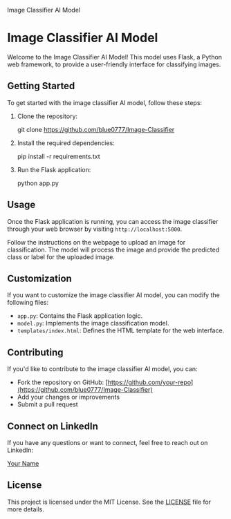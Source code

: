 Image Classifier AI Model

Image Classifier AI Model
=========================

Welcome to the Image Classifier AI Model! This model uses Flask, a Python web framework, to provide a user-friendly interface for classifying images.

Getting Started
---------------

To get started with the image classifier AI model, follow these steps:

1.  Clone the repository:

    git clone https://github.com/blue0777/Image-Classifier

3.  Install the required dependencies:

    pip install -r requirements.txt

5.  Run the Flask application:

    python app.py

Usage
-----

Once the Flask application is running, you can access the image classifier through your web browser by visiting `http://localhost:5000`.

Follow the instructions on the webpage to upload an image for classification. The model will process the image and provide the predicted class or label for the uploaded image.

Customization
-------------

If you want to customize the image classifier AI model, you can modify the following files:

*   `app.py`: Contains the Flask application logic.
*   `model.py`: Implements the image classification model.
*   `templates/index.html`: Defines the HTML template for the web interface.

Contributing
------------

If you'd like to contribute to the image classifier AI model, you can:

*   Fork the repository on GitHub: [https://github.com/your-repo](https://github.com/blue0777/Image-Classifier)
*   Add your changes or improvements
*   Submit a pull request

Connect on LinkedIn
-------------------

If you have any questions or want to connect, feel free to reach out on LinkedIn:

[Your Name](https://www.linkedin.com/in/soham-sankpal-204a01265/)

License
-------

This project is licensed under the MIT License. See the [LICENSE](LICENSE) file for more details.

